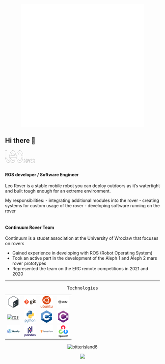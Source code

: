 <div align="center">
    <img src="/img/css_in_readme.svg" width="400" height="400" alt="css-in-readme">
</div>

## Hi there 👋

<div><img class="logo" src="./img/LeoRover.png" width="100" height="50" float="right"/> <p class="logo_name"><h4>ROS developer / Software Engineer</h4></p>
</div>
<p class="description">Leo Rover is a stable mobile robot you can deploy outdoors as it’s watertight and built tough enough for an extreme environment.</P>
My responsibilities:
- integrating additional modules into the rover
- creating systems for custom usage of the rover
- developing software running on the rover
<br><br>

#### Continuum Rover Team
Continuum is a studet association at the University of Wrocław that focuses on rovers
* Gained experience in developing with ROS (Robot Operating System)
* Took an active part in the development of the Aleph 1 and Aleph 2 mars rover prototypes
* Represented the team on the ERC remote competitions in 2021 and 2020

---------------------------------------------------------------------------

<p align="center">
    <samp>
        Technologies
    </samp>
</p>

<table align="center" width="80%">
    <tr>
        <td>
            <a href="https://www.gnu.org/software/bash/" target="_blank" rel="noreferrer"> 
                <img src="https://raw.githubusercontent.com/devicons/devicon/master/icons/bash/bash-original.svg" alt="bash" width="40" height="40"/> 
            </a>
        </td>
        <td>
            <a href="https://git-scm.com/" target="_blank" rel="noreferrer"> 
                <img src="https://github.com/devicons/devicon/blob/master/icons/git/git-original-wordmark.svg" alt="git" width="40" height="40"/> 
            </a> 
        </td>
        <td>
            <a href="https://ubuntu.com/" target="_blank" rel="noreferrer"> 
                <img src="https://github.com/devicons/devicon/blob/master/icons/ubuntu/ubuntu-plain-wordmark.svg" alt="ubuntu" width="40" height="40"/> 
            </a>
        </td>
        <td>
            <a href="https://unity.com/" target="_blank" rel="noreferrer"> 
                <img src="https://github.com/devicons/devicon/blob/master/icons/unity/unity-original-wordmark.svg" alt="unity" width="40" height="40"/> 
            </a>
        </td>  
    </tr>
    <tr>
        <td>
            <a href="https://www.ros.org/https://www.ros.org/" target="_blank" rel="noreferrer"> 
                <img src="https://github.com/fkromer/awesome-ros2/blob/master/ros_logo.svg" alt="ros" width="40" height="40"/> 
            </a>
        </td>
        <td>
            <a href="https://www.python.org/" target="_blank" rel="noreferrer"> 
                <img src="https://github.com/devicons/devicon/blob/master/icons/python/python-original-wordmark.svg" alt="python" width="40" height="40"/> 
            </a>
        </td>
       <td>
            <a href="https://www.w3schools.com/cpp/" target="_blank" rel="noreferrer"> 
                <img src="https://raw.githubusercontent.com/devicons/devicon/master/icons/cplusplus/cplusplus-original.svg" alt="cplusplus" width="40" height="40"/> 
            </a>
        </td>
        <td>
            <a href="https://learn.microsoft.com/en-us/dotnet/csharp/" target="_blank" rel="noreferrer"> 
                <img src="https://github.com/devicons/devicon/blob/master/icons/csharp/csharp-original.svg" alt="csharp" width="40" height="40"/> 
            </a>
        </td>
    </tr>
    <tr>
        <td>
            <a href="https://numpy.org/" target="_blank" rel="noreferrer"> 
                <img src="https://github.com/devicons/devicon/blob/master/icons/numpy/numpy-original-wordmark.svg" alt="numpy" width="40" height="40"/>
            </a>
        </td>
        <td>
            <a href="https://pandas.pydata.org/" target="_blank" rel="noreferrer"> 
                <img src="https://github.com/devicons/devicon/blob/master/icons/pandas/pandas-original-wordmark.svg" alt="pandas" width="40" height="40"/> 
            </a>
        </td>
        <td>
            <a href="https://www.tensorflow.org/" target="_blank" rel="noreferrer"> 
                <img src="https://github.com/devicons/devicon/blob/master/icons/tensorflow/tensorflow-original-wordmark.svg" alt="tensorflow" width="40" height="40"/>
            </a>
        </td>
         <td>
            <a href="https://opencv.org/" target="_blank" rel="noreferrer"> 
                <img src="https://github.com/devicons/devicon/blob/master/icons/opencv/opencv-original-wordmark.svg" alt="opencv" width="40" height="40"/> 
            </a>
        </td>
    </tr>
</table>

<p align="center"><img src="https://github-readme-streak-stats.herokuapp.com/?user=bitterisland6&" alt="bitterisland6" /></p>

<p align="center">
  <a href="https://www.linkedin.com/" target="blank">
        <img src="https://img.shields.io/badge/-LinkedIn-5c5c5c?&logo=Linkedin&?logoColor=white&link=https://www.linkedin.com"/>
  </a>
</p>

<!--
**Bitterisland6/Bitterisland6** is a ✨ _special_ ✨ repository because its `README.md` (this file) appears on your GitHub profile.

Here are some ideas to get you started:

- 🔭 I’m currently working on ...
- 🌱 I’m currently learning ...
- 👯 I’m looking to collaborate on ...
- 🤔 I’m looking for help with ...
- 💬 Ask me about ...
- 📫 How to reach me: ...
- 😄 Pronouns: ...
- ⚡ Fun fact: ...
-->
